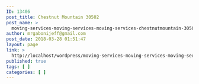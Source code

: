 ```yaml
---
ID: 13406
post_title: Chestnut Mountain 30502
post_name: >
  moving-services-moving-services-moving-services-chestnutmountain-30502
author: mrgabonijeff@gmail.com
post_date: 2018-03-28 01:51:47
layout: page
link: >
  http://localhost/wordpress/moving-services-moving-services-moving-services-chestnutmountain-30502/
published: true
tags: [ ]
categories: [ ]
---
```

